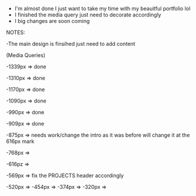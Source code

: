 - I'm almost done I just want to take my time with my beauitful portfolio lol
- I finished the media query just need to decorate accordingly
- I big changes are soon coming

NOTES:

-The main design is finsihed just need to add content 

(Media Queries)

-1339px => done

-1310px => done

-1170px => done

-1090px => done

-990px => done

-909px => done

-875px => 
needs work/change the intro as it was before 
will change it at the 616px mark

-768px =>

-616pz =>

-569px =>
fix the PROJECTS header accordingly

-520px =>
-454px =>
-374px =>
-320px =>
